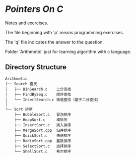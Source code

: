 # *Pointers On C*
Notes and exercises.

The file beginning with 'p' means programming exercises.

The 'q' file indicates the answer to the question.

Folder 'Arithmetic' just for learning algorithm with c language.

## Directory Structure

    Arithmetic
    ├── Search 查找
    │   ├── BinSearch.c    二分查找
    │   ├── FindBySeq.c    顺序查找
    │   └── InsertSearch.c 插值查找（基于二分查找）
    │
    └── Sort 排序
        ├── BubbleSort.c   冒泡排序
        ├── HeapSort.c     堆排序
        ├── InsertSort.c   插入排序
        ├── MergeSort.cpp  归并排序
        ├── QuickSort.c    快速排序
        ├── RadixSort.cpp  基数排序
        ├── SelectSort.c   选择排序
        └── ShellSort.c    希尔排序

